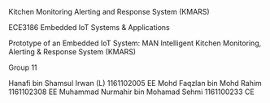Kitchen Monitoring Alerting and Response System (KMARS)

ECE3186 Embedded IoT Systems & Applications

Prototype of an Embedded IoT System: MAN Intelligent Kitchen Monitoring, Alerting & Response System (KMARS)

Group 11

Hanafi bin Shamsul Irwan (L) 1161102005 EE
Mohd Faqzlan bin Mohd Rahim 1161102308 EE
Muhammad Nurmahir bin Mohamad Sehmi 1161100233 CE
